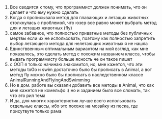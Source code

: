1. Все сводится к тому, что программист должен понимать, что он делает и что ему нужно сделать
2. Когда я прописывала метод для плавающих и летащих животных столкнулась с проблемой, что юзер все равно может выбрать метод для и летащих животных (fly)
3. самое забавное, что полностью приватные методы без публичных мертвы если их не использовать, поэтому как полностью запретить выбор летающего метода для нелетающих животных я не нашла
4. Единстввенным оптимальным вариантом на мой взгляд, как мне показалось, это сделать метод с похожим названием класса, чтобы выдать программисту больше ясность че он такое пишет
5. с ООП я только начинаю знакомится, но, мне кажется, что эти методы toGo и swim достаточно было бы прописать в Animal, а вот метод fly можно было бы прописать в наследственном классе AnimalRunningAndFlyingAndSwimming
6. Но в дом. работе вы сказали добавить все методы в Animal, что как мне кажется не комельфо :( но и заданием было все сломать, так что это рил тема
7. И да, для многих характеристик лучше всего использовать отдельные классы, ибо это похоже на мозайку из песка, где присутвуте только рама
